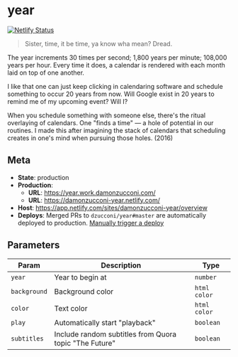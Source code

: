 # year

[![Netlify Status](https://api.netlify.com/api/v1/badges/2f96de23-ea35-4e2c-b6c9-f41b41f86dfb/deploy-status)](https://app.netlify.com/sites/damonzucconi-year/deploys)

> Sister, time, it be time, ya know wha mean? Dread.

The year increments 30 times per second; 1,800 years per minute; 108,000 years per hour. Every time it does, a calendar is rendered with each month laid on top of one another.

I like that one can just keep clicking in calendaring software and schedule something to occur 20 years from now. Will Google exist in 20 years to remind me of my upcoming event? Will I?

When you schedule something with someone else, there's the ritual overlaying of calendars. One "finds a time" — a hole of potential in our routines. I made this after imagining the stack of calendars that scheduling creates in one's mind when pursuing those holes. (2016)

## Meta

- **State**: production
- **Production**:
  - **URL**: https://year.work.damonzucconi.com/
  - **URL**: https://damonzucconi-year.netlify.com/
- **Host**: https://app.netlify.com/sites/damonzucconi-year/overview
- **Deploys**: Merged PRs to `dzucconi/year#master` are automatically deployed to production. [Manually trigger a deploy](https://app.netlify.com/sites/damonzucconi-year/deploys?filter=master)

## Parameters

| Param        | Description                                            | Type         |
| ------------ | ------------------------------------------------------ | ------------ |
| `year`       | Year to begin at                                       | `number`     |
| `background` | Background color                                       | `html color` |
| `color`      | Text color                                             | `html color` |
| `play`       | Automatically start "playback"                         | `boolean`    |
| `subtitles`  | Include random subtitles from Quora topic "The Future" | `boolean`    |
